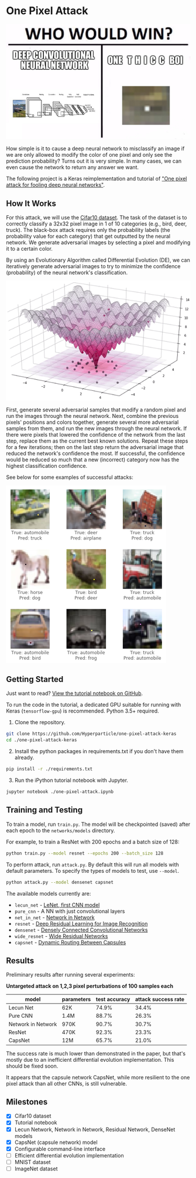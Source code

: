 # One Pixel Attack

[![Who would win?](images/who-would-win.jpg "one thicc boi that's who")](https://www.reddit.com/r/ProgrammerHumor/comments/79g0m6/one_pixel_attack_for_fooling_deep_neural_networks/?ref=share&ref_source=link)

How simple is it to cause a deep neural network to misclassify an image if we are only allowed to modify the color of one pixel and only see the prediction probability? Turns out it is very simple. In many cases, we can even cause the network to return any answer we want.

The following project is a Keras reimplementation and tutorial of ["One pixel attack for fooling deep neural networks"](https://arxiv.org/abs/1710.08864).

## How It Works

For this attack, we will use the [Cifar10 dataset](https://www.cs.toronto.edu/~kriz/cifar.html). The task of the dataset is to correctly classify a 32x32 pixel image in 1 of 10 categories (e.g., bird, deer, truck). The black-box attack requires only the probability labels (the probability value for each category) that get outputted by the neural network. We generate adversarial images by selecting a pixel and modifying it to a certain color.

By using an Evolutionary Algorithm called Differential Evolution (DE), we can iteratively generate adversarial images to try to minimize the confidence (probability) of the neural network's classification.

[![Ackley GIF](images/Ackley.gif)](https://en.wikipedia.org/wiki/Differential_evolution)

First, generate several adversarial samples that modify a random pixel and run the images through the neural network. Next, combine the previous pixels' positions and colors together, generate several more adversarial samples from them, and run the new images through the neural network. If there were pixels that lowered the confidence of the network from the last step, replace them as the current best known solutions. Repeat these steps for a few iterations; then on the last step return the adversarial image that reduced the network's confidence the most. If successful, the confidence would be reduced so much that a new (incorrect) category now has the highest classification confidence.

See below for some examples of successful attacks:

[![Examples](images/pred.png "thicc indeed")](one-pixel-attack.ipynb)

## Getting Started

Just want to read? [View the tutorial notebook on GitHub](one-pixel-attack.ipynb).

To run the code in the tutorial, a dedicated GPU suitable for running with Keras (`tensorflow-gpu`) is recommended. Python 3.5+ required.

1. Clone the repository.

```bash
git clone https://github.com/Hyperparticle/one-pixel-attack-keras
cd ./one-pixel-attack-keras
```

2. Install the python packages in requirements.txt if you don't have them already.

```bash
pip install -r ./requirements.txt
```

3. Run the iPython tutorial notebook with Jupyter.

```bash
jupyter notebook ./one-pixel-attack.ipynb
```

## Training and Testing

To train a model, run `train.py`. The model will be checkpointed (saved) after each epoch to the `networks/models` directory.

For example, to train a ResNet with 200 epochs and a batch size of 128:

```bash
python train.py --model resnet --epochs 200 --batch_size 128
```

To perform  attack, run `attack.py`. By default this will run all models with default parameters. To specify the types of models to test, use `--model`.

```bash
python attack.py --model densenet capsnet
```

The available models currently are:
- `lecun_net` - [LeNet, first CNN model](http://yann.lecun.com/exdb/lenet/)
- `pure_cnn` - A NN with just convolutional layers
- `net_in_net` - [Network in Network](https://arxiv.org/abs/1312.4400)
- `resnet` - [Deep Residual Learning for Image Recognition](https://arxiv.org/abs/1512.03385)
- `densenet` - [Densely Connected Convolutional Networks](https://arxiv.org/abs/1608.06993)
- `wide_resnet` - [Wide Residual Networks](https://arxiv.org/abs/1605.07146)
- `capsnet` - [Dynamic Routing Between Capsules](https://arxiv.org/abs/1710.09829)

## Results

Preliminary results after running several experiments:

**Untargeted attack on 1,2,3 pixel perturbations of 100 samples each**

| model              | parameters | test accuracy | attack success rate  |
| ------------------ | ---------- | ------------- | -------------------- |
| Lecun Net          | 62K        | 74.9%         | 34.4%                |
| Pure CNN           | 1.4M       | 88.7%         | 26.3%                |
| Network in Network | 970K       | 90.7%         | 30.7%                |
| ResNet             | 470K       | 92.3%         | 23.3%                |
| CapsNet            | 12M        | 65.7%         | 21.0%                |

The success rate is much lower than demonstrated in the paper, but that's mostly due to an inefficient differential evolution implementation. This should be fixed soon.

It appears that the capsule network CapsNet, while more resilient to the one pixel attack than all other CNNs, is still vulnerable.

## Milestones

- [x] Cifar10 dataset
- [x] Tutorial notebook
- [x] Lecun Network, Network in Network, Residual Network, DenseNet models
- [x] CapsNet (capsule network) model
- [x] Configurable command-line interface
- [ ] Efficient differential evolution implementation
- [ ] MNIST dataset
- [ ] ImageNet dataset
